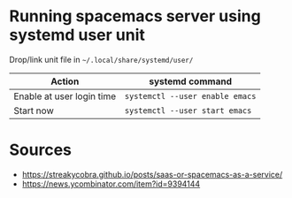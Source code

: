 # Running spacemacs server using systemd user unit

Drop/link unit file in `~/.local/share/systemd/user/`

| Action | systemd command |
| --- | --- |
| Enable at user login time |  `systemctl --user enable emacs` |
| Start now | `systemctl --user start emacs` |


# Sources
 - https://streakycobra.github.io/posts/saas-or-spacemacs-as-a-service/
 - https://news.ycombinator.com/item?id=9394144
